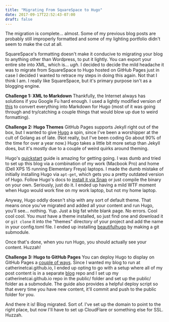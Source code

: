 ```yaml
---
title: "Migrating From SquareSpace to Hugo"
date: 2017-09-17T22:52:43-07:00
draft: false
---
```


The migration is complete... almost. Some of my previous blog posts are probably still improperly formatted and some of my lighting portfolio didn't seem to make the cut at all.

SquareSpace's formatting doesn't make it conducive to migrating your blog to anything other than Wordpress, to put it lightly. You can export your entire site into XML, which is... *ugh*. I decided to decide the mild headache it was to migrate from SquareSpace to Hugo hosted on GitHub Pages just in case I decided I wanted to retrace my steps in doing this again. Not that I think I am. I really like SquareSpace, but it's primary purpose isn't as a blogging engine.

**Challenge 1: XML to Markdown**
Thankfully, the Internet always has solutions if you Google Fu hard enough. I used a lightly modified version of [this](https://github.com/kodsnack/sqs-to-hugo) to convert everything into Markdown for Hugo (most of it was going through and try/catching a couple things that would blow up due to weird formatting).

**Challenge 2: Hugo Themes**
GitHub Pages supports Jekyll right out of the box, but I wanted to give [Hugo](https://github.com/gohugoio/hugo) a spin, since I've been a worshipper at the cult of Golang as of late. (Not really, but I've been coding Go about 90% of the time for over a year now.) Hugo takes a little bit more setup than Jekyll does, but it's mostly due to a couple of weird quirks around theming. 

Hugo's [quickstart](https://gohugo.io/getting-started/quick-start/) guide is amazing for getting going. I was dumb and tried to set up this blog via a combination of my work (Macbook Pro) and home (Dell XPS 15 running Elementary Freya) laptops. I made the dumb mistake of initially installing Hugo via `apt-get`, which gets you a pretty outdated version of Hugo. Follow Hugo's docs to [install it via Snap](https://gohugo.io/getting-started/installing/) or just compile the binary on your own. Seriously, just do it. I ended up having a mild WTF moment when Hugo would work fine on my work laptop, but not my home laptop.

Anyway, Hugo oddly doesn't ship with any sort of default theme. That means once you've migrated and added all your content and run Hugo, you'll see... nothing. Yup. Just a big fat white blank page. No errors. Cool cool cool. You *must* have a theme installed, so just find one and download it or `git clone` it into the "themes" directory of your project and add the name in your config.toml file. I ended up installing [beautifulhugo](https://themes.gohugo.io/beautifulhugo/) by making a git submodule.

Once that's done, when you run Hugo, you should actually see your content. Huzzah!

**Challenge 3: Hugo to GitHub Pages**
You can deploy Hugo to display on GitHub Pages a [couple of ways](https://gohugo.io/hosting-and-deployment/hosting-on-github/). Since I wanted my blog to run at catherinetcai.github.io, I ended up opting to go with a setup where all of my post content is in a separate [blog](https://github.com/catherinetcai/blog) repo and I set up my catherinetcai.github.io repo in the public/ folder and set up the public/ folder as a submodule. The guide also provides a helpful deploy script so that every time you have new content, it'll commit and push to the public folder for you.

And there it is! Blog migrated. Sort of. I've set up the domain to point to the right place, but now I'll have to set up CloudFlare or something else for SSL. Huzzah.
